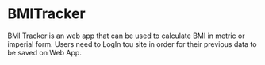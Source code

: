 # BMITracker
BMI Tracker is an web app that can be used to calculate BMI in metric or imperial form. Users need to LogIn tou site in order for their previous data to be saved on Web App.
